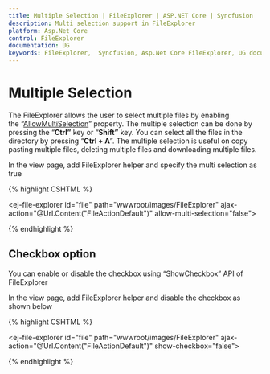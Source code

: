 ```yaml
---
title: Multiple Selection | FileExplorer | ASP.NET Core | Syncfusion
description: Multi selection support in FileExplorer
platform: Asp.Net Core
control: FileExplorer
documentation: UG
keywords: FileExplorer,  Syncfusion, Asp.Net Core FileExplorer, UG document, Multiple selection
---
```

# Multiple Selection

The FileExplorer allows the user to select multiple files by enabling the “[AllowMultiSelection](http://help.syncfusion.com/js/api/ejfileexplorer#members:allowmultiselection)” property. The multiple selection can be done by pressing the “**Ctrl”** key or “**Shift”** key. You can select all the files in the directory by pressing “**Ctrl + A**”. The multiple selection is useful on copy pasting multiple files, deleting multiple files and downloading multiple files.

In the view page, add FileExplorer helper and specify the multi selection as true
    
{% highlight CSHTML %}

<ej-file-explorer id="file" path="wwwroot/images/FileExplorer" ajax-action="@Url.Content("FileActionDefault")" allow-multi-selection="false">
    <e-file-ajax-settings>
        <e-download url="/FileExplorer/Download{0}"></e-download>
        <e-get-image url="/FileExplorer/GetImage{0}"></e-get-image>
        <e-upload url="/FileExplorer/Upload{0}"></e-upload>
    </e-file-ajax-settings>
</ej-file-explorer>

{% endhighlight %}
    
## Checkbox option

You can enable or disable the checkbox using “ShowCheckbox” API of FileExplorer

In the view page, add FileExplorer helper and disable the checkbox as shown below

{% highlight CSHTML %}

<ej-file-explorer id="file" path="wwwroot/images/FileExplorer" ajax-action="@Url.Content("FileActionDefault")" show-checkbox="false">
    <e-file-ajax-settings>
        <e-download url="/FileExplorer/Download{0}"></e-download>
        <e-get-image url="/FileExplorer/GetImage{0}"></e-get-image>
        <e-upload url="/FileExplorer/Upload{0}"></e-upload>
    </e-file-ajax-settings>
</ej-file-explorer>

{% endhighlight %}
